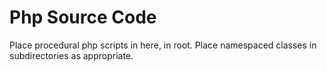 # Php Source Code

Place procedural php scripts in here, in root.
Place namespaced classes in subdirectories as appropriate.